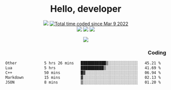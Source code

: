 # <div align='center' >Hello, developer</div>

<div align='center'>
  <a ><img src="https://img.shields.io/badge/dynamic/json?url=https%3A%2F%2Fapi.swo.moe%2Fstats%2Fgithub%2FFree-Aaron-Li&query=count&color=181717&label=GitHub&labelColor=282c34&logo=github&suffix=+follows&cacheSeconds=3600"></a>
  <a href="https://wakatime.com/@fe40087f-8eae-48dc-9950-ad0633db1591"><img src="https://wakatime.com/badge/user/fe40087f-8eae-48dc-9950-ad0633db1591.svg" alt="Total time coded since Mar 9 2022" /></a>
</div>
<div align='center'>
  <a><img src="https://img.shields.io/badge/C%2FC%2B%2B%20-%20%2375664D"></a>
  <a><img src="https://img.shields.io/badge/Kotlin%20-%20%2375664D"></a>
  <a><img src="https://img.shields.io/badge/JavaScript%20-%20%2375664D"></a>
</div>

<p align="center">
  <img src="https://readme-typing-svg.demolab.com/?lines=你好!+开发者;Hello!+ developer&font=Fira%20Code&center=true&width=380&height=50&duration=4000&pause=1000">
</p>


<div align='right'>
  <h3>Coding</h3>
</div>

<!--START_SECTION:waka-->

```txt
Other            5 hrs 26 mins   ███████████▒░░░░░░░░░░░░░   45.21 %
Lua              5 hrs           ██████████▒░░░░░░░░░░░░░░   41.69 %
C++              50 mins         █▓░░░░░░░░░░░░░░░░░░░░░░░   06.94 %
Markdown         15 mins         ▓░░░░░░░░░░░░░░░░░░░░░░░░   02.13 %
JSON             8 mins          ▒░░░░░░░░░░░░░░░░░░░░░░░░   01.20 %
```

<!--END_SECTION:waka-->





